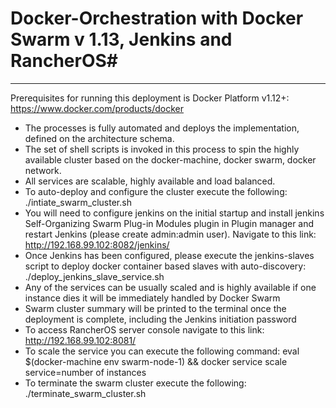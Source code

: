 # Docker-Orchestration with Docker Swarm v 1.13, Jenkins and RancherOS#
----------------------------------------------------------------------------------------------------------------
Prerequisites for running this deployment is Docker Platform v1.12+: https://www.docker.com/products/docker
- The processes is fully automated and deploys the implementation, defined on the architecture schema.
- The set of shell scripts is invoked in this process to spin the highly available cluster based on the docker-machine, docker swarm, docker network.
- All services are scalable, highly available and load balanced.
- To auto-deploy and configure the cluster execute the following: ./intiate_swarm_cluster.sh
- You will need to configure jenkins on the initial startup and install jenkins Self-Organizing Swarm Plug-in Modules plugin in Plugin manager and restart Jenkins (please create admin:admin user). Navigate to this link: http://192.168.99.102:8082/jenkins/
- Once Jenkins has been configured, please execute the jenkins-slaves script to deploy docker container based slaves with auto-discovery: ./deploy_jenkins_slave_service.sh
- Any of the services can be usually scaled and is highly available if one instance dies it will be immediately handled by Docker Swarm
- Swarm cluster summary will be printed to the terminal once the deployment is complete, including the Jenkins initiation password
- To access RancherOS server console navigate to this link: http://192.168.99.102:8081/
- To scale the service you can execute the following command: eval $(docker-machine env swarm-node-1) && docker service scale service=number of instances
- To terminate the swarm cluster execute the following: ./terminate_swarm_cluster.sh
